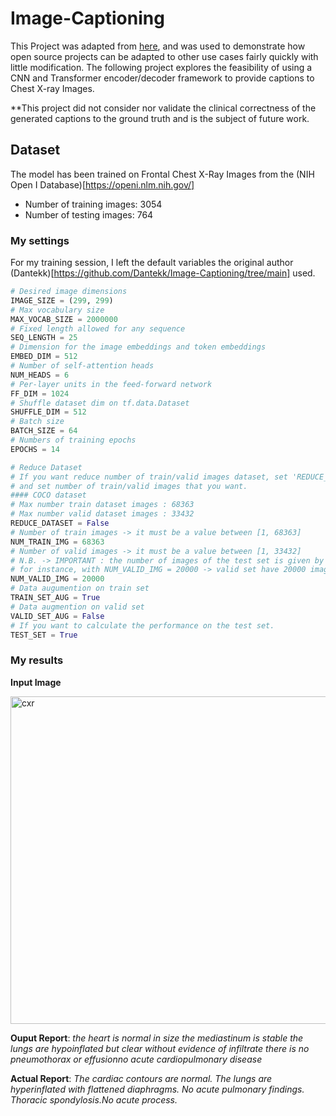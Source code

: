 # Image-Captioning
This Project was adapted from [here](https://github.com/Dantekk/Image-Captioning/tree/main), and was used to demonstrate how open source projects can be adapted to other use cases fairly quickly with little modification. The following project explores the feasibility of using a CNN and Transformer encoder/decoder framework to provide captions to Chest X-ray Images. 

**This project did not consider nor validate the clinical correctness of the generated captions to the ground truth and is the subject of future work.

## Dataset 
The model has been trained on Frontal Chest X-Ray Images from the (NIH Open I Database)[https://openi.nlm.nih.gov/]
- Number of training images: 3054
- Number of testing images: 764

### My settings
For my training session, I left the default variables the original author (Dantekk)[https://github.com/Dantekk/Image-Captioning/tree/main] used.
```python
# Desired image dimensions
IMAGE_SIZE = (299, 299)
# Max vocabulary size
MAX_VOCAB_SIZE = 2000000
# Fixed length allowed for any sequence
SEQ_LENGTH = 25
# Dimension for the image embeddings and token embeddings
EMBED_DIM = 512
# Number of self-attention heads
NUM_HEADS = 6
# Per-layer units in the feed-forward network
FF_DIM = 1024
# Shuffle dataset dim on tf.data.Dataset
SHUFFLE_DIM = 512
# Batch size
BATCH_SIZE = 64
# Numbers of training epochs
EPOCHS = 14

# Reduce Dataset
# If you want reduce number of train/valid images dataset, set 'REDUCE_DATASET=True'
# and set number of train/valid images that you want.
#### COCO dataset
# Max number train dataset images : 68363
# Max number valid dataset images : 33432
REDUCE_DATASET = False
# Number of train images -> it must be a value between [1, 68363]
NUM_TRAIN_IMG = 68363
# Number of valid images -> it must be a value between [1, 33432]
# N.B. -> IMPORTANT : the number of images of the test set is given by the difference between 33432 and NUM_VALID_IMG values.
# for instance, with NUM_VALID_IMG = 20000 -> valid set have 20000 images and test set have the last 13432 images.
NUM_VALID_IMG = 20000
# Data augumention on train set
TRAIN_SET_AUG = True
# Data augmention on valid set
VALID_SET_AUG = False
# If you want to calculate the performance on the test set.
TEST_SET = True

```
### My results
**Input Image**

<img width="524" alt="cxr" src="https://github.com/justinpontalba/Projects/assets/58340716/12c4720b-a193-494f-8c0c-a8b7a8956cdb">

**Ouput Report**: _the heart is normal in size the mediastinum is stable the lungs are hypoinflated but clear without evidence of infiltrate there is no pneumothorax or effusionno acute cardiopulmonary disease_

**Actual Report**: _The cardiac contours are normal. The lungs are hyperinflated with flattened diaphragms. No acute pulmonary findings. Thoracic spondylosis.No acute process._
